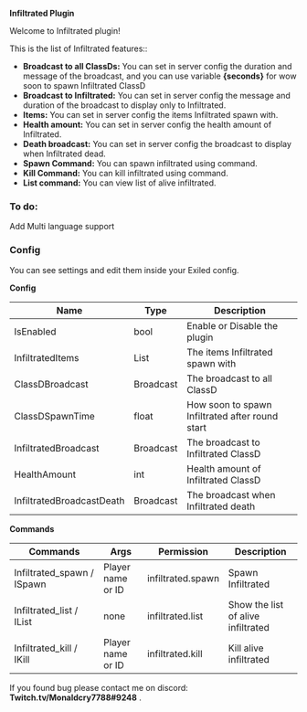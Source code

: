 

**Infiltrated Plugin**<br />

Welcome to Infiltrated plugin!

This is the list of Infiltrated features::

- **Broadcast to all ClassDs:** You can set in server config the duration and message of the broadcast, and you can use variable **{seconds}** for wow soon to spawn Infiltrated ClassD
- **Broadcast to Infiltrated:** You can set in server config the message and duration of the broadcast to display only to Infiltrated.
- **Items:** You can set in server config the items Infiltrated spawn with.
- **Health amount:** You can set in server config the health amount of Infiltrated.
- **Death broadcast:** You can set in server config the broadcast to display when Infiltrated dead.
- **Spawn Command:** You can spawn infiltrated using command.
- **Kill Command:** You can kill infiltrated using command.
- **List command:** You can view list of alive infiltrated.


### To do:

Add Multi language support

### Config

You can see settings and edit them inside your Exiled config.

**Config**

| Name  | Type | Description | 
| ------------- | ------------- | ------------- |
| IsEnabled  | bool  | Enable or Disable the plugin |
| InfiltratedItems  | List  | The items Infiltrated spawn with |
| ClassDBroadcast  | Broadcast  | The broadcast to all ClassD |
| ClassDSpawnTime  | float  | How soon to spawn Infiltrated after round start  |
| InfiltratedBroadcast  | Broadcast  | The broadcast to Infiltrated ClassD  |
| HealthAmount  | int | Health amount of Infiltrated ClassD  |
| InfiltratedBroadcastDeath  | Broadcast | The broadcast when Infiltrated death |

**Commands**

| Commands  | Args | Permission | Description | 
| ------------- | ------------- | ------------- | ------------- |
| Infiltrated_spawn / ISpawn  | Player name or ID  | infiltrated.spawn | Spawn Infiltrated |
| Infiltrated_list / IList  | none  | infiltrated.list | Show the list of alive infiltrated |
| Infiltrated_kill / IKill  | Player name or ID | infiltrated.kill | Kill alive infiltrated |

If you found bug please contact me on discord: **Twitch.tv/Monaldcry7788#9248** .<br /><br />
